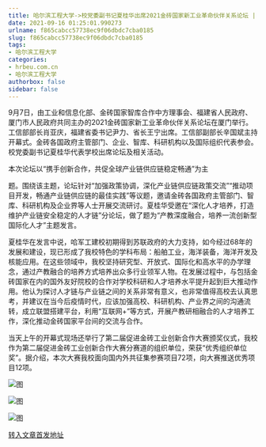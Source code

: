 ```yaml
---
title: 哈尔滨工程大学->校党委副书记夏桂华出席2021金砖国家新工业革命伙伴关系论坛 | hrbeu.com.cn
date: 2021-09-16 01:25:01.990273
urlname: f865cabcc57738ec9f06dbdc7cba0185
slug: f865cabcc57738ec9f06dbdc7cba0185
tags: 
- 哈尔滨工程大学
categories:
- hrbeu.com.cn
- 哈尔滨工程大学
authorbox: false
sidebar: false
---
```

9月7日，由工业和信息化部、金砖国家智库合作中方理事会、福建省人民政府、厦门市人民政府共同主办的2021金砖国家新工业革命伙伴关系论坛在厦门举行。工信部部长肖亚庆，福建省委书记尹力、省长王宁出席。工信部副部长辛国斌主持开幕式。金砖各国政府主管部门、企业、智库、科研机构以及国际组织代表参会。校党委副书记夏桂华代表学校出席论坛及相关活动。

本次论坛以“携手创新合作，共促全球产业链供应链稳定畅通”为主
<!--more-->
题。围绕该主题，论坛针对“加强政策协调，深化产业链供应链政策交流”“推动项目开发，畅通产业链供应链的最佳实践”等议题，邀请金砖各国政府主管部门、智库、科研机构及企业界等人士开展交流研讨。夏桂华受邀在“深化人才培养，打造维护产业链安全稳定的人才链”分论坛，做了题为“产教深度融合，培养一流创新型国际化人才”主题发言。

夏桂华在发言中说，哈军工建校初期得到苏联政府的大力支持，如今经过68年的发展和建设，现已形成了我校特色的学科布局：船舶工业，海洋装备，海洋开发及核能应用。在这些领域中，我校坚持研究型、开放式、国际化和高水平的办学理念，通过产教融合的培养方式培养出众多行业领军人物。在发展过程中，与包括金砖国家在内的国外友好院校的合作对学校科研和人才培养水平提升起到巨大推动作用。他认为探讨人才链与产业链之间的关系非常有意义，也非常值得高校去认真思考，并建议在当今后疫情时代，应该加强高校、科研机构、产业界之间的沟通流转，成立联盟搭建平台，利用“互联网+”等方式，开展产教研相融合的人才培养工作，深化推动金砖国家平台间的交流与合作。

当天上午的开幕式现场还举行了第二届促进金砖工业创新合作大赛颁奖仪式，我校作为第二届促进金砖工业创新合作大赛分赛道的组织单位，荣获“优秀组织单位奖”。据介绍，本次大赛我校面向国内外共征集参赛项目72项，向大赛推送优秀项目12项。

![图](http://gongxue.cn/__local/C/8C/03/5783CE8DBDE21411998D7A13764_C269FE18_15857.jpg)

![图](http://gongxue.cn/__local/1/A4/75/EC1AF1C66ECCA5961D409924F66_A81C744F_2EF52.jpg)

![图](http://gongxue.cn/__local/5/12/7B/6DBC6792A02F516EB6EDB09C8F2_59EC678B_1F4BD.jpg)

[转入文章首发地址](http://gongxue.cn/info/1141/67775.htm)
